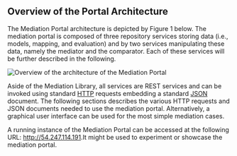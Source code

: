 

## Overview of the Portal Architecture ##

The Mediation Portal architecture is depicted by Figure 1 below. The mediation portal is composed of three repository services storing data (i.e., models, mapping, and evaluation) and by two services manipulating these data, namely the mediator and the comparator. Each of these services will be further described in the following.

![Overview of the architecture of the Mediation Portal](architecture.png)

Aside of the Mediation Library, all services are REST services and can be invoked using standard [HTTP](http://en.wikipedia.org/wiki/Hypertext_Transfer_Protocol) requests embedding a standard [JSON](http://www.json.org/) document. The following sections describes the various HTTP requests and JSON documents needed to use the mediation portal. Alternatively, a graphical user interface can be used for the most simple mediation cases.

A running instance of the Mediation Portal can be accessed at the following URL: <http://54.247.114.191>.It might be used to experiment or showcase the mediation portal.
